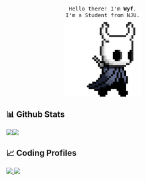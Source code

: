 <!--
**wyf0722/wyf0722** is a ✨ _special_ ✨ repository because its `README.md` (this file) appears on your GitHub profile.

Here are some ideas to get you started:

- 🔭 I’m currently working on ...
- 🌱 I’m currently learning ...
- 👯 I’m looking to collaborate on ...
- 🤔 I’m looking for help with ...
- 💬 Ask me about ...
- 📫 How to reach me: ...
- 😄 Pronouns: ...
- ⚡ Fun fact: ...
-->


<p align="center">
  <br>
  <samp>
    Hello there! I'm <b>Wyf</b>.
    <br>I'm a Student from NJU.<br>

</samp>

  <img src="https://raw.githubusercontent.com/TanZng/TanZng/master/assets/hollor_knight3.gif" width="200"/>

</p>

## 📊 Github Stats

<img align="" height="137px" src="https://github-readme-stats.vercel.app/api?username=wyf0722&hide_title=true&hide_border=true&show_icons=true&include_all_commits=true&line_height=21&bg_color=0,EC6C6C,FFD479,FFFC79,73FA79&theme=graywhite&locale=cn" /><img align="" height="137px" src="https://github-readme-stats.vercel.app/api/top-langs/?username=wyf0722&hide_title=true&hide_border=true&layout=compact&bg_color=0,73FA79,73FDFF,D783FF&theme=graywhite&locale=cn" />


## 📈 Coding Profiles

<span>
<a href="https://leetcode.com/u/biggest_fw/">
<img height="316px" src="https://leetcard.jacoblin.cool/wyf0722chosen?theme=unicorn&font=Fira%20Code&ext=contest"/>
</a>
<a href="https://leetcode.cn/u/zhangxi-bytedance">
<img height="316px" src="https://leetcard.jacoblin.cool/wyf0722?theme=unicorn&font=Fira%20Code&ext=heatmap&site=cn"/>
</a>
</span>

